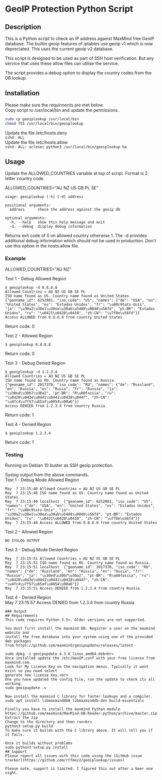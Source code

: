 # GeoIP Protection Python Script #

## Description
This is a Python script to check an IP address against MaxMind free GeoIP database. The builtin geoip features of iptables use geoip v1 which is now depreciated. This uses the current geoip v2 database.

This script is designed to be used as part of SSH host verification. But any service 
that uses these allow files can utilise the service.

The script provides a debug option to display the country codes from the DB lookup. 
## Installation
Please make sure the requirments are met below.  
Copy script to /usr/local/bin and update the permissions.  
```bash
sudo cp geoiplookup /usr/local/bin
chmod 755 /usr/local/bin/geoiplookup
```
Update the file /etc/hosts.deny  
`sshd: ALL`<br>
Update the file /etc/hosts.allow   
`sshd: ALL: aclexec python3 /usr/local/bin/geoiplookup %a`
## Usage
Update the ALLOWED_COUNTRIES variable at top of script. Format is 2 letter country code.  

ALLOWED_COUNTRIES="AU NZ US GB PL SE"

```
usage: geoiplookup [-h] [-d] address

positional arguments:
  address      check the address against the geoip db

optional arguments:
  -h, --help   show this help message and exit
  -d, --debug  display debug information
```

Returns exit code of 0 on allowed country otherwise 1. The -d provides additional debug 
information which should not be used in production. Don't use this option
in the hosts.allow file.
### Example
ALLOWED_COUNTRIES="AU NZ"

Test 1 - Debug Allowed Region
```
$ geoiplookup -d 8.8.8.8
Allowed Countries = AU NZ US GB SE PL
ISO name found as US. Country name found as United States.
{"geoname_id": 6252001, "iso_code": "US", "names": {"de": "USA", "en": "United States", "es": "Estados Unidos", "fr": "\u00c9tats-Unis", "ja": "\u30a2\u30e1\u30ea\u30ab\u5408\u8846\u56fd", "pt-BR": "Estados Unidos", "ru": "\u0421\u0428\u0410", "zh-CN": "\u7f8e\u56fd"}}
Access ALLOWED from 8.8.8.8 from country United States
```
Return code: 0  

Test 2 - Allowed Region
```
$ geoiplookup 8.8.8.8
```
Return code: 0  

Test 3 - Debug Denied Region
```
$ geoiplookup -d 1.2.3.4
Allowed Countries = AU NZ US GB SE PL
ISO name found as RU. Country name found as Russia.
{"geoname_id": 2017370, "iso_code": "RU", "names": {"de": "Russland", "en": "Russia", "es": "Rusia", "fr": "Russie", "ja": "\u30ed\u30b7\u30a2", "pt-BR": "R\u00fassia", "ru": "\u0420\u043e\u0441\u0441\u0438\u044f", "zh-CN": "\u4fc4\u7f57\u65af\u8054\u90a6"}}
Access DENIED from 1.2.3.4 from country Russia
```
Return code: 1  

Test 4 - Denied Region
```
$ geoiplookup 1.2.3.4
```
Return code: 1  

### Testing
Running on Debian 10 buster as SSH geoip protection.  

Syslog output from the above commands.  
Test 1 - Debug Mode Allowed Region  
```
May  7 23:15:40 Allowed Countries = AU NZ US GB SE PL
May  7 23:15:40 ISO name found as US. Country name found as United States.
May  7 23:15:40 localhost  {"geoname_id": 6252001, "iso_code": "US", "names": {"de": "USA", "en": "United States", "es": "Estados Unidos", "fr": "\u00c9tats-Unis", "ja": "\u30a2\u30e1\u30ea\u30ab\u5408\u8846\u56fd", "pt-BR": "Estados Unidos", "ru": "\u0421\u0428\u0410", "zh-CN": "\u7f8e\u56fd"}}
May  7 23:15:40 Access ALLOWED from 8.8.8.8 from country United States
```
Test 2 - Allowed Region  
```
NO SYSLOG OUTPUT
```
Test 3 - Debug Mode Denied Region  
```
May  7 23:15:51 Allowed Countries = AU NZ US GB SE PL
May  7 23:15:51 ISO name found as RU. Country name found as Russia.
May  7 23:15:51 localhost  {"geoname_id": 2017370, "iso_code": "RU", "names": {"de": "Russland", "en": "Russia", "es": "Rusia", "fr": "Russie", "ja": "\u30ed\u30b7\u30a2", "pt-BR": "R\u00fassia", "ru": "\u0420\u043e\u0441\u0441\u0438\u044f", "zh-CN": "\u4fc4\u7f57\u65af\u8054\u90a6"}}
May  7 23:15:51 Access DENIED from 1.2.3.4 from country Russia
```
Test 4 - Denied Region  
May  7 23:15:57 Access DENIED from 1.2.3.4 from country Russia
```
### Output
## Requirements
This code requires Python 3.5+. Older versions are not supported.

You must first install the maxmind DB. Register a user on the maxmind website and 
install the free database into your system using one of the provided deb packages
from https://github.com/maxmind/geoipupdate/releases/latest

sudo dpkg -i geoipupdate_4.3.0_linux_amd64.deb<br>
Once installed update the /etc/GeoIP.conf with your free license from maxmind.com. 
Look for My License Key on the navigation menus. Typically it wont exist so you need select
generate new license key.<br>
One you have updated the config file, run the update to check its all working. 
sudo geoipupdate -v

Now install the maxmind C library for faster lookups and a compiler.  
sudo apt install libmaxminddb0 libmaxminddb-dev build-essentials

Finally you have to install the maxmind Python module  
https://github.com/maxmind/MaxMind-DB-Reader-python/archive/master.zip  
Extract the zip  
Change to the directory and then run<br>
python3 setup.py build  
To make sure it builds with the C library above. It will tell you if it fails.

Once it builds without problems  
sudo python3 setup.py install
## Support
Please report all issues with this code using the [GitHub issue tracker](https://github.com/rtfmoz2/geoiplookup/issues)

Please note, support is limited. I figured this out after a beer one night.

